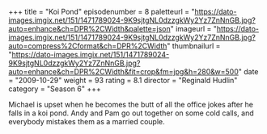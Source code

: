+++
title = "Koi Pond"
episodenumber = 8
paletteurl = "https://dato-images.imgix.net/151/1471789024-9K9sjtgNL0dzzgkWy2Yz7ZnNnGB.jpg?auto=enhance&ch=DPR%2CWidth&palette=json"
imageurl = "https://dato-images.imgix.net/151/1471789024-9K9sjtgNL0dzzgkWy2Yz7ZnNnGB.jpg?auto=compress%2Cformat&ch=DPR%2CWidth"
thumbnailurl = "https://dato-images.imgix.net/151/1471789024-9K9sjtgNL0dzzgkWy2Yz7ZnNnGB.jpg?auto=enhance&ch=DPR%2CWidth&fit=crop&fm=jpg&h=280&w=500"
date = "2009-10-29"
weight = 93
rating = 8.1
director = "Reginald Hudlin"
category = "Season 6"
+++

Michael is upset when he becomes the butt of all the office jokes after he falls in a koi pond. Andy and Pam go out together on some cold calls, and everybody mistakes them as a married couple.